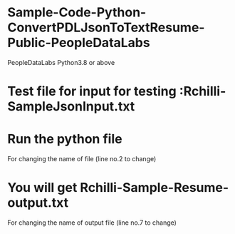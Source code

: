 # Sample-Code-Python-ConvertPDLJsonToTextResume-Public-PeopleDataLabs
PeopleDataLabs
Python3.8 or above

# Test file for input for testing :Rchilli-SampleJsonInput.txt 
# Run the python file
For changing the name of file (line no.2 to change)
# You will get Rchilli-Sample-Resume-output.txt 
For changing the name of output file (line no.7 to change)

